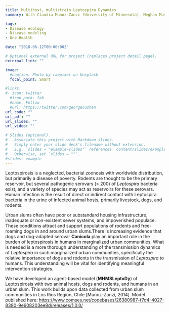 ```yaml
---
title: Multihost, multistrain Leptospira Dynamics
summary: With Claudia Munoz-Zanzi (University of Minnesota), Meghan Mason (St. Catherine University), Matt Gompper (New Mexico State University). We are using an agent-based approach to simulate transmission dynamics of host-adapted Leptospira strains in a multi-host system. One of the main objectives of this model is to evaluate alternate interventions aimed at reducing human infection risk in small-scale communities like urban slums.

tags:
- Disease ecology
- Disease modeling
- One Health

date: "2018-06-12T00:00:00Z"

# Optional external URL for project (replaces project detail page).
external_link: ""

image:
  #caption: Photo by rawpixel on Unsplash
  focal_point: Smart

#links:
#- icon: twitter
  #icon_pack: fab
  #name: Follow
  #url: https://twitter.com/georgecushen
url_code: ""
url_pdf: ""
url_slides: ""
url_video: ""

# Slides (optional).
#   Associate this project with Markdown slides.
#   Simply enter your slide deck's filename without extension.
#   E.g. `slides = "example-slides"` references `content/slides/example-slides.md`.
#   Otherwise, set `slides = ""`.
#slides: example
---
```

Leptospirosis is a neglected, bacterial zoonosis with worldwide distribution, but primarily a disease of poverty. Rodents are thought to be the primary reservoir, but several pathogenic serovars (> 200) of *Leptospira* bacteria exist, and a variety of species may act as reservoirs for these serovars. Human infection is the result of direct or indirect contact with Leptospira bacteria in the urine of infected animal hosts, primarily livestock, dogs, and rodents.

Urban slums often have poor or substandard housing infrastructure, inadequate or non-existent sewer systems, and impoverished populace. These conditions attract and support populations of rodents and free-roaming dogs in and around urban slums.There is increasing evidence that dogs and dog-adapted serovar **Canicola** play an important role in the burden of leptospirosis in humans in marginalized urban communities. What is needed is a more thorough understanding of the transmission dynamics of *Leptospira* in such marginalized urban communities, specifically the relative importance of dogs and rodents in the transmission of *Leptospira* to humans. This understanding will be vital for identifying meaningful intervention strategies.

We have developed an agent-based model (**MHMSLeptoDy**) of Leptospirosis with two animal hosts, dogs and rodents, and humans in an urban slum. This work builds  upon data collected from urban slum communities in Los Rios Region, Chile [Munoz-Zanzi, 2014]. Model published here: https://www.comses.net/codebases/26380987-f7d4-4027-8390-9e608203ee8d/releases/1.0.0/
